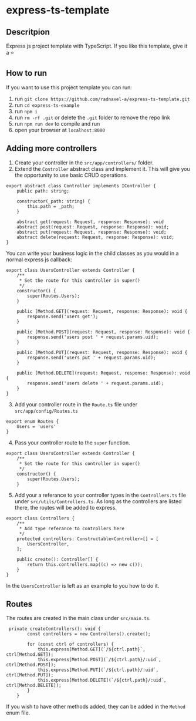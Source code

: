 # express-ts-template



## Descritpion 
Express js project template with TypeScript. 
If you like this template, give it a ⭐

## How to run
If you want to use this project template you can run: 

1. run `git clone https://github.com/radnaxel-a/express-ts-template.git`
2. run `cd express-ts-example`
3. run `npm i`
4. run `rm -rf .git` or delete the `.git` folder to remove the repo link 
5. run `npm run dev` to compile and run 
6. open your browser at `localhost:8080`

## Adding more controllers

1. Create your controller in the `src/app/controllers/` folder.
2. Extend the `Controller` abstract class and implement it. This will give you the opportunity to use basic CRUD operations.
```
export abstract class Controller implements IController {
    public path: string;

    constructor(_path: string) {
        this.path = _path;
    }
    
    abstract get(request: Request, response: Response): void
    abstract post(request: Request, response: Response): void;
    abstract put(request: Request, response: Response): void;
    abstract delete(request: Request, response: Response): void;
}
```

You can write your business logic in the child classes as you would in a normal express js callback:
```
export class UsersController extends Controller {
    /**
     * Set the route for this controller in super()
     */
    constructor() {
        super(Routes.Users);
    }

    public [Method.GET](request: Request, response: Response): void {
        response.send('users get');
    }

    public [Method.POST](request: Request, response: Response): void {
        response.send('users post ' + request.params.uid);
    }

    public [Method.PUT](request: Request, response: Response): void {  
        response.send('users put ' + request.params.uid);
    }

    public [Method.DELETE](request: Request, response: Response): void {
        response.send('users delete ' + request.params.uid);
    }
}
```


3. Add your controller route in the `Route.ts` file under `src/app/config/Routes.ts`

```
export enum Routes {
    Users = 'users'
}
```

4. Pass your controller route to the `super` function.

```
export class UsersController extends Controller {
    /**
     * Set the route for this controller in super()
     */
    constructor() {
        super(Routes.Users);
    }
```

5. Add your a referance to your controller types in the `Controllers.ts` file under `src/utils/Controllers.ts`. As long as the controllers are listed there, the routes will be added to express.

```
export class Controllers {
    /**
     * Add type referance to controllers here
     */
    protected controllers: Constructable<Controller>[] = [
        UsersController,
    ];

    public create(): Controller[] {
        return this.controllers.map((c) => new c());
    }
}
```

In the `UsersController` is left as an example to you how to do it.

## Routes
The routes are created in the main class under `src/main.ts`. 

```
 private createControllers(): void {
        const controllers = new Controllers().create();

        for (const ctrl of controllers) {
            this.express[Method.GET](`/${ctrl.path}`, ctrl[Method.GET]);
            this.express[Method.POST](`/${ctrl.path}/:uid`, ctrl[Method.POST]);
            this.express[Method.PUT](`/${ctrl.path}/:uid`, ctrl[Method.PUT]);
            this.express[Method.DELETE](`/${ctrl.path}/:uid`, ctrl[Method.DELETE]);
        }
    }
```

If you wish to have other methods added, they can be added in the `Method` enum file. 